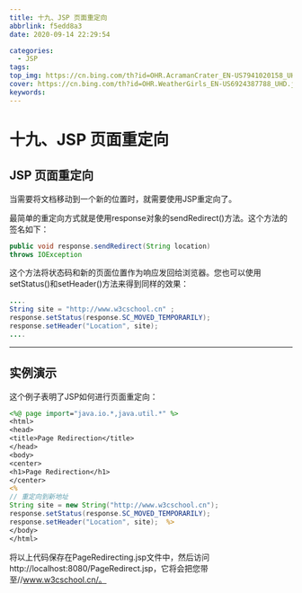 ```yaml
---
title: 十九、JSP 页面重定向
abbrlink: f5edd8a3
date: 2020-09-14 22:29:54

categories:
  - JSP
tags:
top_img: https://cn.bing.com/th?id=OHR.AcramanCrater_EN-US7941020158_UHD.jpg
cover: https://cn.bing.com/th?id=OHR.WeatherGirls_EN-US6924387788_UHD.jpg
keywords:  
---
```

# 十九、JSP 页面重定向

## JSP 页面重定向

当需要将文档移动到一个新的位置时，就需要使用JSP重定向了。

最简单的重定向方式就是使用response对象的sendRedirect()方法。这个方法的签名如下：

```JAVA
public void response.sendRedirect(String location)
throws IOException 
```

这个方法将状态码和新的页面位置作为响应发回给浏览器。您也可以使用setStatus()和setHeader()方法来得到同样的效果：

```JAVA
....
String site = "http://www.w3cschool.cn" ;
response.setStatus(response.SC_MOVED_TEMPORARILY);
response.setHeader("Location", site); 
....
```

------

## 实例演示

这个例子表明了JSP如何进行页面重定向：

```JSP
<%@ page import="java.io.*,java.util.*" %>
<html>
<head>
<title>Page Redirection</title>
</head>
<body>
<center>
<h1>Page Redirection</h1>
</center>
<%    
// 重定向到新地址    
String site = new String("http://www.w3cschool.cn");    
response.setStatus(response.SC_MOVED_TEMPORARILY);    
response.setHeader("Location", site);  %>
</body>
</html>
```

将以上代码保存在PageRedirecting.jsp文件中，然后访问http://localhost:8080/PageRedirect.jsp，它将会把您带至//www.w3cschool.cn/。